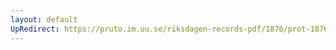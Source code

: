 ```yaml
---
layout: default
UpRedirect: https://pruto.im.uu.se/riksdagen-records-pdf/1876/prot-1876--fk--008.pdf
---
```

